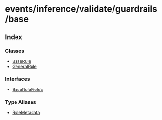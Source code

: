 # events/inference/validate/guardrails/base

## Index

### Classes

- [BaseRule](classes/BaseRule.md)
- [GeneralRule](classes/GeneralRule.md)

### Interfaces

- [BaseRuleFields](interfaces/BaseRuleFields.md)

### Type Aliases

- [RuleMetadata](type-aliases/RuleMetadata.md)
